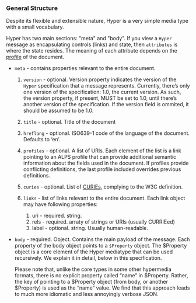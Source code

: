 ### General Structure

Despite its flexible and extensible nature, Hyper is a very simple
media type with a small vocabulary.

Hyper has two main sections: "meta" and "body". If you view a `Hyper` message as
encapsulating controls (links) and state, then `attributes` is where the state
resides. The meaning of each attribute depends on the
[profile](http://www.ietf.org/rfc/rfc6906.txt) of the document.

- `meta` - contains properties relevant to the entire document.
  1. `version` - optional. Version property indicates the version of the `Hyper`
     specification that a message represents. Currently, there’s only one
     version of the specification: 1.0, the current version. As such, the
     version property, if present, MUST be set to 1.0, until there’s another
     version of the specification. If the version field is ommited, it should be
     assumed to be 1.0.
  2. `title` - optional. Title of the document
  3. `hreflang` - optional. ISO639-1 code of the language of the document. Defaults to ‘en’.
  4. `profiles` - optional. A list of URIs. Each element of the list is a link
     pointing to an ALPS profile that can provide additional semantic
     information about the fields used in the document. If profiles provide
     conflicting definitions, the last profile included overrides previous
     definitions.
  5. `curies` - optional. List of
     [CURIEs](https://www.w3.org/TR/2010/NOTE-curie-20101216/), complying to the
     W3C definition.
  6. `links` - list of links relevant to the entire document. Each link object
  may have following properties:

      1. uri - required. string.
      2. rels - required. arraty of strings or URIs (usually CURRIEed)
      3. label - optional. string. Usually human-readable.

- `body` - required. Object. Contains the main payload of the message. Each
  property of the body object points to a `$Property` object. The $Property
  object is a core element of the Hyper mediatype that can be used recursively. We
  explain it in detail, below in this specification.

  Please note that, unlike the core types in some other hypermedia formats,
  there is no explicit property called “name” in $Property. Rather, the key of
  pointing to a $Property object (from body, or another $Property) is used as
  the “name” value. We find that this approach leads to much more idiomatic
  and less annoyingly verbose JSON.
